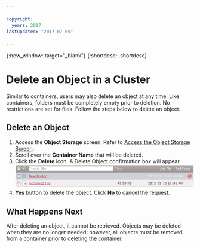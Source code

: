 ```yaml
---

copyright:
  years: 2017
lastupdated: "2017-07-05"

---
```

{:new_window: target="_blank"}
{:shortdesc: .shortdesc}

# Delete an Object in a Cluster

Similar to containers, users may also delete an object at any time. Like containers, folders must be completely empty prior to deletion. No restrictions are set for files. Follow the steps below to delete an object.

## Delete an Object

1. Access the **Object Storage** screen. Refer to [Access the Object Storage Screen]().
2. Scroll over the **Container Name** that will be deleted.
3. Click the **Delete** icon. A Delete Object confirmation box will appear.<br/>
![Delete Object](/images/Delete_Object.png)
4. **Yes** button to delete the object. Click **No** to cancel the request.

## What Happens Next

After deleting an object, it cannot be retrieved. Objects may be deleted when they are no longer needed; however, all objects must be removed from a container prior to [deleting the container](delete-container.html).

